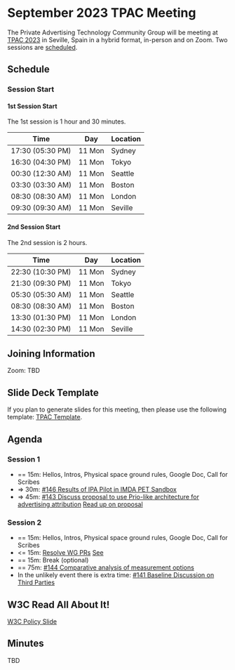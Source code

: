 # September 2023 TPAC Meeting

The Private Advertising Technology Community Group will be meeting at [TPAC 2023](https://www.w3.org/2023/09/TPAC/) in Seville, Spain in a hybrid format, in-person and on Zoom. Two sessions are [scheduled](https://www.w3.org/2023/09/TPAC/schedule.html#monday).

## Schedule

### Session Start

#### 1st Session Start

The 1st session is 1 hour and 30 minutes.

| Time             | Day    | Location      |
| ---------------- | ------ | ------------- |
| 17:30 (05:30 PM) | 11 Mon | Sydney        |
| 16:30 (04:30 PM) | 11 Mon | Tokyo         |
| 00:30 (12:30 AM) | 11 Mon | Seattle       |
| 03:30 (03:30 AM) | 11 Mon | Boston        |
| 08:30 (08:30 AM) | 11 Mon | London        |
| 09:30 (09:30 AM) | 11 Mon | Seville       |

#### 2nd Session Start

The 2nd session is 2 hours.

| Time             | Day    | Location      |
| ---------------- | ------ | ------------- |
| 22:30 (10:30 PM) | 11 Mon | Sydney        |
| 21:30 (09:30 PM) | 11 Mon | Tokyo         |
| 05:30 (05:30 AM) | 11 Mon | Seattle       |
| 08:30 (08:30 AM) | 11 Mon | Boston        |
| 13:30 (01:30 PM) | 11 Mon | London        |
| 14:30 (02:30 PM) | 11 Mon | Seville       |


## Joining Information

Zoom: TBD

## Slide Deck Template

If you plan to generate slides for this meeting, then please use the following template:
[TPAC Template](https://www.w3.org/2023/Talks/TPAC/Templates/).

## Agenda

### Session 1

- == 15m: Hellos, Intros, Physical space ground rules, Google Doc, Call for Scribes 
- => 30m: [#146 Results of IPA Pilot in IMDA PET Sandbox](https://github.com/patcg/meetings/issues/146)
- => 45m: [#143 Discuss proposal to use Prio-like architecture for advertising attribution](https://github.com/patcg/meetings/issues/143) [Read up on proposal](https://github.com/patcg-individual-drafts/private-ad-measurement)

### Session 2

- == 15m: Hellos, Intros, Physical space ground rules, Google Doc, Call for Scribes 
- <= 15m: [Resolve WG PRs](https://github.com/patcg/meetings/issues/145) [See](https://github.com/patcg/patwg-charter/pulls)
- == 15m: Break (optional)
- == 75m: [#144 Comparative analysis of measurement options](https://github.com/patcg/meetings/issues/144)
- In the unlikely event there is extra time: [#141 Baseline Discussion on Third Parties](https://github.com/patcg/meetings/issues/141)

## W3C Read All About It!

[W3C Policy Slide](https://github.com/patcg/meetings/blob/main/W3C%20Read%20All%20About%20It!.pd)

## Minutes

TBD
